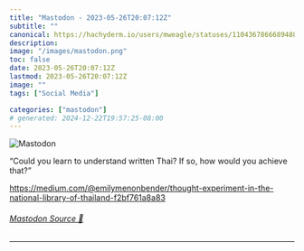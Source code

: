 ```yaml
---
title: "Mastodon - 2023-05-26T20:07:12Z"
subtitle: ""
canonical: https://hachyderm.io/users/mweagle/statuses/110436786668948851
description:
image: "/images/mastodon.png"
toc: false
date: 2023-05-26T20:07:12Z
lastmod: 2023-05-26T20:07:12Z
image: ""
tags: ["Social Media"]

categories: ["mastodon"]
# generated: 2024-12-22T19:57:25-08:00
---
```

![Mastodon](/images/mastodon.png)

<p>“Could you learn to understand written Thai? If so, how would you achieve that?”</p><p><a href="https://medium.com/@emilymenonbender/thought-experiment-in-the-national-library-of-thailand-f2bf761a8a83" target="_blank" rel="nofollow noopener noreferrer" translate="no"><span class="invisible">https://</span><span class="ellipsis">medium.com/@emilymenonbender/t</span><span class="invisible">hought-experiment-in-the-national-library-of-thailand-f2bf761a8a83</span></a></p>


###### [Mastodon Source 🐘](https://hachyderm.io/@mweagle/110436786668948851)

___
